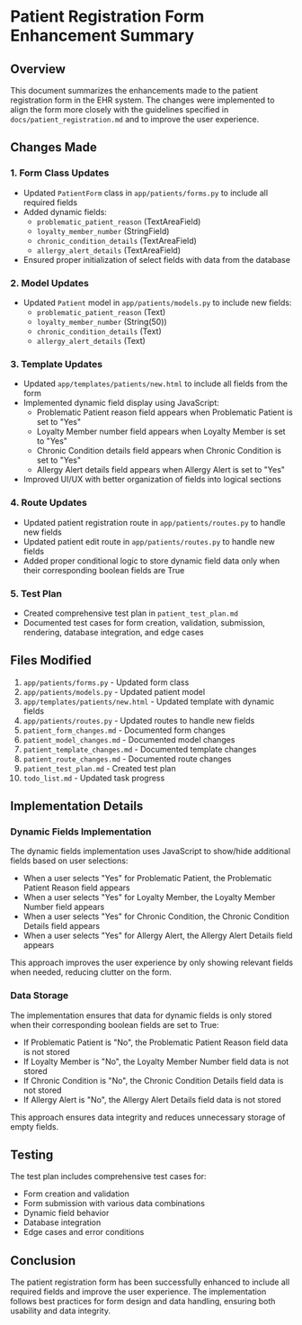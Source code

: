 # Patient Registration Form Enhancement Summary

## Overview
This document summarizes the enhancements made to the patient registration form in the EHR system. The changes were implemented to align the form more closely with the guidelines specified in `docs/patient_registration.md` and to improve the user experience.

## Changes Made

### 1. Form Class Updates
- Updated `PatientForm` class in `app/patients/forms.py` to include all required fields
- Added dynamic fields:
  - `problematic_patient_reason` (TextAreaField)
  - `loyalty_member_number` (StringField)
  - `chronic_condition_details` (TextAreaField)
  - `allergy_alert_details` (TextAreaField)
- Ensured proper initialization of select fields with data from the database

### 2. Model Updates
- Updated `Patient` model in `app/patients/models.py` to include new fields:
  - `problematic_patient_reason` (Text)
  - `loyalty_member_number` (String(50))
  - `chronic_condition_details` (Text)
  - `allergy_alert_details` (Text)

### 3. Template Updates
- Updated `app/templates/patients/new.html` to include all fields from the form
- Implemented dynamic field display using JavaScript:
  - Problematic Patient reason field appears when Problematic Patient is set to "Yes"
  - Loyalty Member number field appears when Loyalty Member is set to "Yes"
  - Chronic Condition details field appears when Chronic Condition is set to "Yes"
  - Allergy Alert details field appears when Allergy Alert is set to "Yes"
- Improved UI/UX with better organization of fields into logical sections

### 4. Route Updates
- Updated patient registration route in `app/patients/routes.py` to handle new fields
- Updated patient edit route in `app/patients/routes.py` to handle new fields
- Added proper conditional logic to store dynamic field data only when their corresponding boolean fields are True

### 5. Test Plan
- Created comprehensive test plan in `patient_test_plan.md`
- Documented test cases for form creation, validation, submission, rendering, database integration, and edge cases

## Files Modified
1. `app/patients/forms.py` - Updated form class
2. `app/patients/models.py` - Updated patient model
3. `app/templates/patients/new.html` - Updated template with dynamic fields
4. `app/patients/routes.py` - Updated routes to handle new fields
5. `patient_form_changes.md` - Documented form changes
6. `patient_model_changes.md` - Documented model changes
7. `patient_template_changes.md` - Documented template changes
8. `patient_route_changes.md` - Documented route changes
9. `patient_test_plan.md` - Created test plan
10. `todo_list.md` - Updated task progress

## Implementation Details

### Dynamic Fields Implementation
The dynamic fields implementation uses JavaScript to show/hide additional fields based on user selections:
- When a user selects "Yes" for Problematic Patient, the Problematic Patient Reason field appears
- When a user selects "Yes" for Loyalty Member, the Loyalty Member Number field appears
- When a user selects "Yes" for Chronic Condition, the Chronic Condition Details field appears
- When a user selects "Yes" for Allergy Alert, the Allergy Alert Details field appears

This approach improves the user experience by only showing relevant fields when needed, reducing clutter on the form.

### Data Storage
The implementation ensures that data for dynamic fields is only stored when their corresponding boolean fields are set to True:
- If Problematic Patient is "No", the Problematic Patient Reason field data is not stored
- If Loyalty Member is "No", the Loyalty Member Number field data is not stored
- If Chronic Condition is "No", the Chronic Condition Details field data is not stored
- If Allergy Alert is "No", the Allergy Alert Details field data is not stored

This approach ensures data integrity and reduces unnecessary storage of empty fields.

## Testing
The test plan includes comprehensive test cases for:
- Form creation and validation
- Form submission with various data combinations
- Dynamic field behavior
- Database integration
- Edge cases and error conditions

## Conclusion
The patient registration form has been successfully enhanced to include all required fields and improve the user experience. The implementation follows best practices for form design and data handling, ensuring both usability and data integrity.